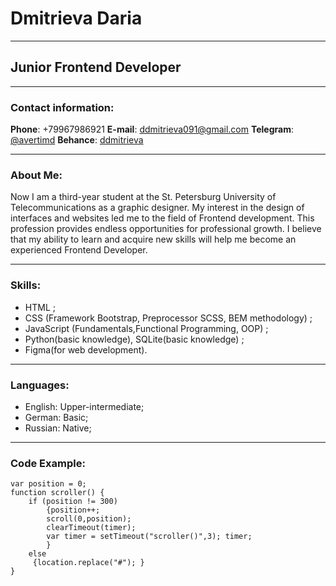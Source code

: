 # Dmitrieva Daria

___

## Junior Frontend Developer

___

### Contact information:

 **Phone**: +79967986921
 **E-mail**: <ddmitrieva091@gmail.com>
 **Telegram**: [@avertimd](https://t.me/avertimd)
 **Behance**: [ddmitrieva](https://www.behance.net/dashadmitrieva1?tracking_source=search_users|dasha%20dmitrieva)  

___  

### About Me:
 Now I am a third-year student at the St. Petersburg University of Telecommunications as a graphic designer.
My interest in the design of interfaces and websites led me to the field of Frontend development.
This profession provides endless opportunities for professional growth.
I believe that my ability to learn and acquire new skills will help me become an experienced Frontend Developer.

___

### Skills:

- HTML ;
- CSS (Framework Bootstrap, Preprocessor SCSS, BEM methodology) ;
- JavaScript (Fundamentals,Functional Programming, OOP) ;
- Python(basic knowledge), SQLite(basic knowledge) ;
- Figma(for web development).

___

### Languages:

- English: Upper-intermediate;
- German: Basic;
- Russian: Native;

___

### Code Example:

    var position = 0;  
    function scroller() {  
        if (position != 300)  
            {position++;
            scroll(0,position);
            clearTimeout(timer);
            var timer = setTimeout("scroller()",3); timer;
            }
        else
         {location.replace("#"); }
    } 

